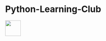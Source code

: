 # Python-Learning-Club

<img src="https://img.devrant.com/devrant/rant/r_761752_NXWNB.jpg" style="width:50px">
